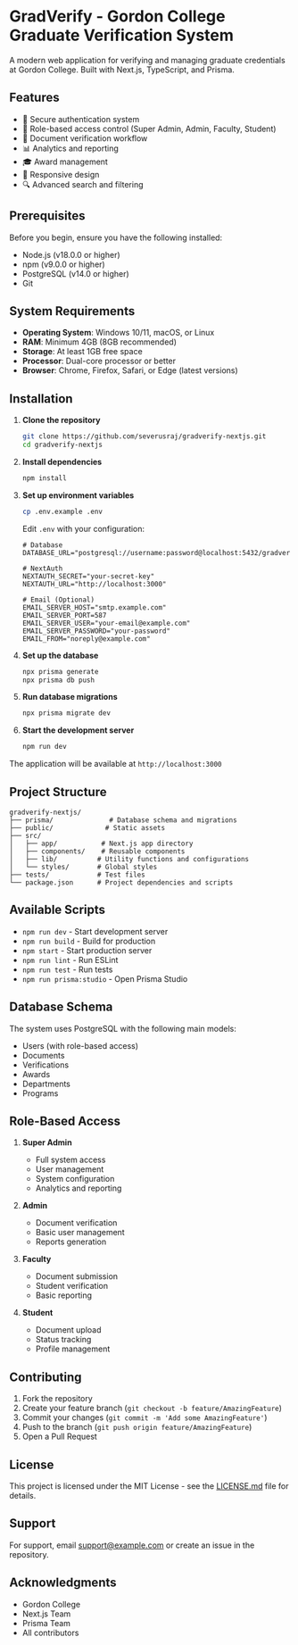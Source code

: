 # GradVerify - Gordon College Graduate Verification System

A modern web application for verifying and managing graduate credentials at Gordon College. Built with Next.js, TypeScript, and Prisma.

## Features

- 🔐 Secure authentication system
- 👥 Role-based access control (Super Admin, Admin, Faculty, Student)
- 📝 Document verification workflow
- 📊 Analytics and reporting
- 🎓 Award management
- 📱 Responsive design
- 🔍 Advanced search and filtering

## Prerequisites

Before you begin, ensure you have the following installed:
- Node.js (v18.0.0 or higher)
- npm (v9.0.0 or higher)
- PostgreSQL (v14.0 or higher)
- Git

## System Requirements

- **Operating System**: Windows 10/11, macOS, or Linux
- **RAM**: Minimum 4GB (8GB recommended)
- **Storage**: At least 1GB free space
- **Processor**: Dual-core processor or better
- **Browser**: Chrome, Firefox, Safari, or Edge (latest versions)

## Installation

1. **Clone the repository**
   ```bash
   git clone https://github.com/severusraj/gradverify-nextjs.git
   cd gradverify-nextjs
   ```

2. **Install dependencies**
   ```bash
   npm install
   ```

3. **Set up environment variables**
   ```bash
   cp .env.example .env
   ```
   Edit `.env` with your configuration:
   ```env
   # Database
   DATABASE_URL="postgresql://username:password@localhost:5432/gradverify"

   # NextAuth
   NEXTAUTH_SECRET="your-secret-key"
   NEXTAUTH_URL="http://localhost:3000"

   # Email (Optional)
   EMAIL_SERVER_HOST="smtp.example.com"
   EMAIL_SERVER_PORT=587
   EMAIL_SERVER_USER="your-email@example.com"
   EMAIL_SERVER_PASSWORD="your-password"
   EMAIL_FROM="noreply@example.com"
   ```

4. **Set up the database**
   ```bash
   npx prisma generate
   npx prisma db push
   ```

5. **Run database migrations**
   ```bash
   npx prisma migrate dev
   ```

6. **Start the development server**
   ```bash
   npm run dev
   ```

The application will be available at `http://localhost:3000`

## Project Structure

```
gradverify-nextjs/
├── prisma/              # Database schema and migrations
├── public/             # Static assets
├── src/
│   ├── app/           # Next.js app directory
│   ├── components/    # Reusable components
│   ├── lib/          # Utility functions and configurations
│   └── styles/       # Global styles
├── tests/            # Test files
└── package.json      # Project dependencies and scripts
```

## Available Scripts

- `npm run dev` - Start development server
- `npm run build` - Build for production
- `npm start` - Start production server
- `npm run lint` - Run ESLint
- `npm run test` - Run tests
- `npm run prisma:studio` - Open Prisma Studio

## Database Schema

The system uses PostgreSQL with the following main models:
- Users (with role-based access)
- Documents
- Verifications
- Awards
- Departments
- Programs

## Role-Based Access

1. **Super Admin**
   - Full system access
   - User management
   - System configuration
   - Analytics and reporting

2. **Admin**
   - Document verification
   - Basic user management
   - Reports generation

3. **Faculty**
   - Document submission
   - Student verification
   - Basic reporting

4. **Student**
   - Document upload
   - Status tracking
   - Profile management

## Contributing

1. Fork the repository
2. Create your feature branch (`git checkout -b feature/AmazingFeature`)
3. Commit your changes (`git commit -m 'Add some AmazingFeature'`)
4. Push to the branch (`git push origin feature/AmazingFeature`)
5. Open a Pull Request

## License

This project is licensed under the MIT License - see the [LICENSE.md](LICENSE.md) file for details.

## Support

For support, email support@example.com or create an issue in the repository.

## Acknowledgments

- Gordon College
- Next.js Team
- Prisma Team
- All contributors
